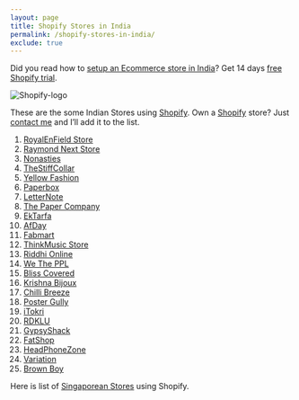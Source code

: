 ```yaml
---
layout: page
title: Shopify Stores in India
permalink: /shopify-stores-in-india/
exclude: true
---
```

Did you read how to [setup an Ecommerce store in India](http://ankitkumar.in/how-to-setup-an-ecommerce-store-in-india/)? Get 14 days [free Shopify trial](http://bit.ly/ak-shopify).

![Shopify-logo](https://i0.wp.com/ankitkumar.in/wp-content/uploads/2015/04/Shopify-logo.png?resize=300%2C82)

These are the some Indian Stores using [Shopify](http://bit.ly/ak-shopify). Own a [Shopify](http://bit.ly/ak-shopify) store? Just [contact me](http://ankitkumar.in/contact/) and I’ll add it to the list.

1.  [RoyalEnField Store](http://store.royalenfield.com/)
2.  [Raymond Next Store](https://raymondnext.com)
3.  [Nonasties](http://www.nonasties.in/)
4.  [TheStiffCollar](http://www.thestiffcollar.com/)
5.  [Yellow Fashion](http://www.yellowfashion.in/)
6.  [Paperbox](https://paperboxproducts.com/)
7.  [LetterNote](https://www.letternote.in/)
8.  [The Paper Company](https://www.thepaperco.in/)
9.  [EkTarfa](http://ektarfa.com)
10.  [AfDay](http://www.afday.com/)
11.  [Fabmart](http://www.fabmart.com/)
12.  [ThinkMusic Store](http://store.thinkmusic.in/)
13.  [Riddhi Online](http://www.riddhionline.com/)
14.  [We The PPL](http://www.wetheppl.in/)
15.  [Bliss Covered](http://blisscovered.com/)
16.  [Krishna Bijoux](http://krishnabijoux.com/)
17.  [Chilli Breeze](http://shop.chillibreeze.com/)
18.  [Poster Gully](http://www.postergully.com/)
19.  [iTokri](http://www.itokri.com/)
20.  [RDKLU](http://www.rdklu.com)
21.  [GypsyShack](http://gypsyshack.com)
22.  [FatShop](http://www.fatshop.com/)
23.  [HeadPhoneZone](https://www.headphonezone.in)
24.  [Variation](https://variation.in)
25.  [Brown Boy](https://www.brownboy.in)

Here is list of [Singaporean Stores](https://ankitkumar.in/shopify-stores-singapore/) using Shopify.
